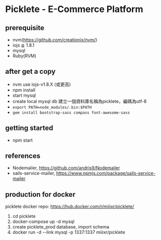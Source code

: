 Picklete - E-Commerce Platform
==============================

prerequisite
------------

-	nvm(https://github.com/creationix/nvm/)
-	iojs ≧ 1.8.1
-	mysql
-	Ruby(RVM)

after get a copy
----------------

-	nvm use iojs-v1.8.X (或更高)
-	npm install
-	start mysql
-	create local mysql db 建立一個資料庫名稱為picklete，編碼為utf-8
-	`export PATH=node_modules/.bin:$PATH`
-	`gem install bootstrap-sass compass font-awesome-sass`

getting started
---------------

-	npm start

references
----------

-	Nodemailer, https://github.com/andris9/Nodemailer
-	sails-service-mailer, https://www.npmjs.com/package/sails-service-mailer

production for docker
---------------------

picklete docker repo: https://hub.docker.com/r/miiixr/picklete/

1.	cd picklete
2.	docker-compose up -d mysql
3.	create picklete_prod database, import schema
4.	docker run -d --link mysql -p 1337:1337 miiixr/picklete
